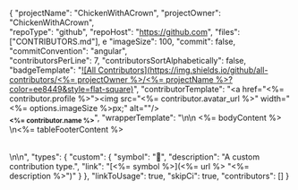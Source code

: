 {
  "projectName": "ChickenWithACrown",
  "projectOwner": "ChickenWithACrown",  
  "repoType": "github",
  "repoHost": "https://github.com",
  "files": ["CONTRIBUTORS.md"],  e
  "imageSize": 100,
  "commit": false,
  "commitConvention": "angular",  
  "contributorsPerLine": 7,
  "contributorsSortAlphabetically": false,
  "badgeTemplate": "[![All Contributors](https://img.shields.io/github/all-contributors/<%= projectOwner %>/<%= projectName %>?color=ee8449&style=flat-square)](#contributors)",
  "contributorTemplate": "<a href=\"<%= contributor.profile %>\"><img src=\"<%= contributor.avatar_url %>\" width=\"<%= options.imageSize %>px;\" alt=\"\"/><br /><sub><b><%= contributor.name %></b></sub></a>",
  "wrapperTemplate": "\n<table>\n  <tbody><%= bodyContent %>  </tbody>\n<%= tableFooterContent %></table>\n\n",
  "types": {
    "custom": {
      "symbol": "🔭",
      "description": "A custom contribution type.",
      "link": "[<%= symbol %>](<%= url %> \"<%= description %>\")"
    }
  },
  "linkToUsage": true,
  "skipCi": true,
  "contributors": []
}
